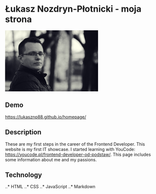 # Łukasz Nozdryn-Płotnicki - moja strona

![Łukasz](fotka.png)

## Demo

https://lukasznp88.github.io/homepage/

## Description

These are my first steps in the career of the Frontend Developer. This website is my first IT showcase. I started learning with YouCode: https://youcode.pl/frontend-developer-od-podstaw/. This page includes some information about me and my passions. 

## Technology

..* HTML
..* CSS
..* JavaScript
..* Markdown
